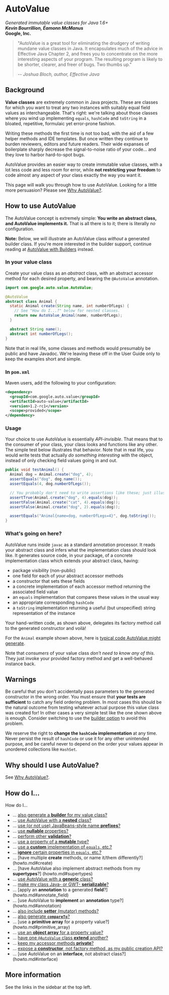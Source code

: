 # AutoValue

*Generated immutable value classes for Java 1.6+* <br />
***Kevin Bourrillion, Éamonn McManus*** <br />
**Google, Inc.**

> "AutoValue is a great tool for eliminating the drudgery of writing mundane
> value classes in Java. It encapsulates much of the advice in Effective Java
> Chapter 2, and frees you to concentrate on the more interesting aspects of
> your program. The resulting program is likely to be shorter, clearer, and
> freer of bugs. Two thumbs up."
>
> -- *Joshua Bloch, author, Effective Java*


## <a name="background"></a>Background

**Value classes** are extremely common in Java projects. These are classes for
which you want to treat any two instances with suitably equal field values as
interchangeable. That's right: we're talking about those classes where you wind
up implementing `equals`, `hashCode` and `toString` in a bloated, repetitive,
formulaic yet error-prone fashion.

Writing these methods the first time is not too bad, with the aid of a few
helper methods and IDE templates. But once written they continue to burden
reviewers, editors and future readers. Their wide expanses of boilerplate
sharply decrease the signal-to-noise ratio of your code... and they love to
harbor hard-to-spot bugs.

AutoValue provides an easier way to create immutable value classes, with a lot
less code and less room for error, while **not restricting your freedom** to
code almost any aspect of your class exactly the way you want it.

This page will walk you through how to use AutoValue. Looking for a little more
persuasion? Please see [Why AutoValue?](why.md).

## <a name="howto"></a>How to use AutoValue

The AutoValue concept is extremely simple: **You write an abstract class, and
AutoValue implements it.** That is all there is to it; there is literally *no*
configuration.

**Note:** Below, we will illustrate an AutoValue class *without* a generated
builder class. If you're more interested in the builder support, continue
reading at [AutoValue with Builders](builders.md) instead.

### <a name="example_java"></a>In your value class

Create your value class as an *abstract* class, with an abstract accessor method
for each desired property, and bearing the `@AutoValue` annotation.

```java
import com.google.auto.value.AutoValue;

@AutoValue
abstract class Animal {
  static Animal create(String name, int numberOfLegs) {
    // See "How do I...?" below for nested classes.
    return new AutoValue_Animal(name, numberOfLegs);
  }

  abstract String name();
  abstract int numberOfLegs();
}
```

Note that in real life, some classes and methods would presumably be public and
have Javadoc. We're leaving these off in the User Guide only to keep the
examples short and simple.

### In `pom.xml`

Maven users, add the following to your configuration:

```xml
<dependency>
  <groupId>com.google.auto.value</groupId>
  <artifactId>auto-value</artifactId>
  <version>1.2-rc1</version>
  <scope>provided</scope>
</dependency>
```

### <a name="usage"></a>Usage

Your choice to use AutoValue is essentially *API-invisible*. That means that to
the consumer of your class, your class looks and functions like any other. The
simple test below illustrates that behavior. Note that in real life, you would
write tests that actually *do something interesting* with the object, instead of
only checking field values going in and out.

```java
public void testAnimal() {
  Animal dog = Animal.create("dog", 4);
  assertEquals("dog", dog.name());
  assertEquals(4, dog.numberOfLegs());

  // You probably don't need to write assertions like these; just illustrating.
  assertTrue(Animal.create("dog", 4).equals(dog));
  assertFalse(Animal.create("cat", 4).equals(dog));
  assertFalse(Animal.create("dog", 2).equals(dog));

  assertEquals("Animal{name=dog, numberOfLegs=4}", dog.toString());
}
```

### <a name="whats_going_on"></a>What's going on here?

AutoValue runs inside `javac` as a standard annotation processor. It reads your
abstract class and infers what the implementation class should look like. It
generates source code, in your package, of a concrete implementation class
which extends your abstract class, having:

*   package visibility (non-public)
*   one field for each of your abstract accessor methods
*   a constructor that sets these fields
*   a concrete implementation of each accessor method returning the associated
    field value
*   an `equals` implementation that compares these values in the usual way
*   an appropriate corresponding `hashCode`
*   a `toString` implementation returning a useful (but unspecified) string
    representation of the instance

Your hand-written code, as shown above, delegates its factory method call to the
generated constructor and voilà!

For the `Animal` example shown above, here is [typical code AutoValue might
generate](generated-example.md).

Note that *consumers* of your value class *don't need to know any of this*. They
just invoke your provided factory method and get a well-behaved instance back.

## <a name="warnings"></a>Warnings

Be careful that you don't accidentally pass parameters to the generated
constructor in the wrong order. You must ensure that **your tests are
sufficient** to catch any field ordering problem. In most cases this should be
the natural outcome from testing whatever actual purpose this value class was
created for! In other cases a very simple test like the one shown above is
enough. Consider switching to use the [builder option](builders.md) to avoid
this problem.

We reserve the right to **change the `hashCode` implementation** at any time.
Never persist the result of `hashCode` or use it for any other unintended
purpose, and be careful never to depend on the order your values appear in
unordered collections like `HashSet`.

## <a name="why"></a>Why should I use AutoValue?

See [Why AutoValue?](why.md).

## <a name="more_howto"></a>How do I...

How do I...

*   ... [also generate a **builder** for my value class?](howto.md#builder)
*   ... [use AutoValue with a **nested** class?](howto.md#nested)
*   ... [use (or not use) JavaBeans-style name **prefixes**?](howto.md#beans)
*   ... [use **nullable** properties?](howto.md#nullable)
*   ... [perform other **validation**?](howto.md#validate)
*   ... [use a property of a **mutable** type?](howto.md#mutable_property)
*   ... [use a **custom** implementation of `equals`, etc.?](howto.md#custom)
*   ... [**ignore** certain properties in `equals`, etc.?](howto.md#ignore)
*   ... [have multiple **create** methods, or name it/them differently?]
    (howto.md#create)
*   ... [have AutoValue also implement abstract methods from my **supertypes**?]
    (howto.md#supertypes)
*   ... [use AutoValue with a **generic** class?](howto.md#generic)
*   ... [make my class Java- or GWT- **serializable**?](howto.md#serialize)
*   ... [apply an **annotation** to a generated **field**?]
    (howto.md#annotate_field)
*   ... [use AutoValue to **implement** an **annotation** type?]
    (howto.md#annotation)
*   ... [also include **setter** (mutator) methods?](howto.md#setters)
*   ... [also generate **`compareTo`**?](howto.md#compareTo)
*   ... [use a **primitive array** for a property value?]
    (howto.md#primitive_array)
*   ... [use an **object array** for a property value?](howto.md#object_array)
*   ... [have one `@AutoValue` class **extend** another?](howto.md#inherit)
*   ... [keep my accessor methods **private**?](howto.md#private_accessors)
*   ... [expose a **constructor**, not factory method, as my public creation
    API?](howto.md#public_constructor)
*   ... [use AutoValue on an **interface**, not abstract class?]
    (howto.md#interface)

<!-- TODO(kevinb): should the above be only a selected subset? -->

## <a name="more"></a>More information

See the links in the sidebar at the top left.

<!-- TODO(kevinb): there are some tidbits of information that don't seem to
     belong anywhere yet; such as how it implements floating-point equality -->

